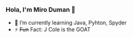 ### Hola, I'm Miro Duman 👋

- 🌱 I’m currently learning Java, Pyhton, Spyder  
- ⚡ ~~Fun~~ Fact: J Cole is the GOAT
<!--
**mirodn/mirodn** is a ✨ _special_ ✨ repository because its `README.md` (this file) appears on your GitHub profile.

Here are some ideas to get you started:

- 🔭 I’m currently working on ...
- 👯 I’m looking to collaborate on ...
- 🤔 I’m looking for help with ...
- 💬 Ask me about ...
- 📫 How to reach me: ...
- 😄 Pronouns: ...

-->
